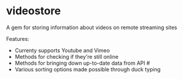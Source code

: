 videostore
==========

A gem for storing information about videos on remote streaming sites

Features:
- Currenty supports Youtube and Vimeo
- Methods for checking if they're still online
- Methods for bringing down up-to-date data from API #
- Various sorting options made possible through duck typing
